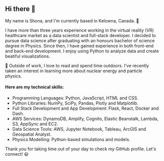 ## Hi there 👋

My name is Shona, and I'm currently based in Kelowna, Canada. :pushpin:

I have more than three years experience working in the virtual reality (VR) healthcare market as a data scientist and full-stack developer. I decided to pursue data science after graduating with an honours bachelor of science degree in Physics. Since then, I have gained experience in both front-end and back-end development. I enjoy using Python to analyze data and create beatiful visualizations.

:seedling: Outside of work, I love to read and spend time outdoors. I've recently taken an interest in learning more about nuclear energy and particle physics. 

#### Here are my technical skills:
* Programming Languages: Python, JavaScript, HTML and CSS.
* Python Libraries: NumPy, SciPy, Pandas, Plotly and Matplotlib. 
* Full Stack Development and App Development: Flask, React, Docker and Dash. 
* AWS Services: DynamoDB, Amplify, Cognito, Elastic Beanstalk, Lambda, S3, AppSync and EC2. 
* Data Science Tools: AWS, Jupyter Notebook, Tableau, ArcGIS and Geospatial Analyst. 
* Physics Modelling: Python-based simulations and models.

Thank you for taking time out of your day to check my GitHub profile. Let's connect! :smiley:
<!--
**shonabirkett/shonabirkett** is a ✨ _special_ ✨ repository because its `README.md` (this file) appears on your GitHub profile.

Here are some ideas to get you started:

- 🔭 I’m currently working on ...
- 🌱 I’m currently learning ...
- 👯 I’m looking to collaborate on ...
- 🤔 I’m looking for help with ...
- 💬 Ask me about ...
- 📫 How to reach me: ...
- 😄 Pronouns: ...
- ⚡ Fun fact: ...
-->
